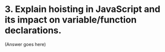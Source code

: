 # 3. Explain hoisting in JavaScript and its impact on variable/function declarations.

(Answer goes here)
